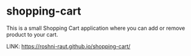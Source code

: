 # shopping-cart

This is a small Shopping Cart application where you can add or remove product to your cart.

LINK: https://roshni-raut.github.io/shopping-cart/
